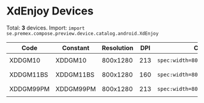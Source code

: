 # XdEnjoy Devices

Total: **3** devices. Import: `import se.premex.compose.preview.device.catalog.android.XdEnjoy`

| Code | Constant | Resolution | DPI | Compose Spec | Preview Usage |
|------|----------|------------|-----|-------------|---------------|
| XDDGM10 | XDDGM10 | 800x1280 | 213 | `spec:width=800px,height=1280px,dpi=213` | `@Preview(device = XdEnjoy.XDDGM10)` |
| XDDGM11BS | XDDGM11BS | 800x1280 | 160 | `spec:width=800px,height=1280px,dpi=160` | `@Preview(device = XdEnjoy.XDDGM11BS)` |
| XDDGM99PM | XDDGM99PM | 800x1280 | 213 | `spec:width=800px,height=1280px,dpi=213` | `@Preview(device = XdEnjoy.XDDGM99PM)` |

<!-- Generated automatically. Do not edit manually. -->
